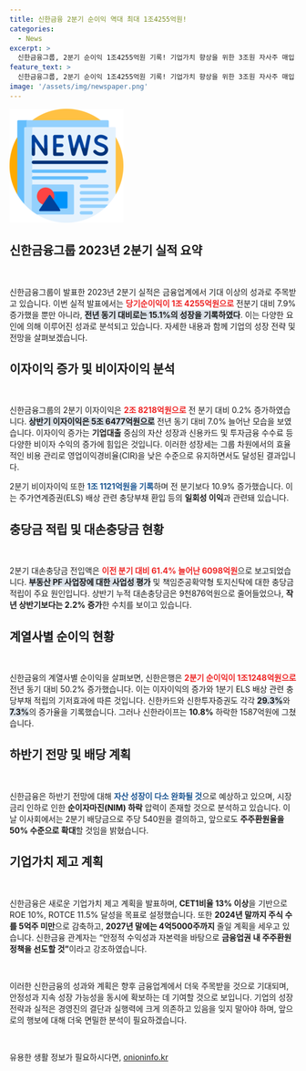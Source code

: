 ```yaml
---
title: 신한금융 2분기 순이익 역대 최대 1조4255억원!
categories:
  - News
excerpt: >
  신한금융그룹, 2분기 순이익 1조4255억원 기록! 기업가치 향상을 위한 3조원 자사주 매입 및 540원 배당 결의. 이자이익도 역대 최대 수치로, 주가 상승 기대감 고조!
feature_text: >
  신한금융그룹, 2분기 순이익 1조4255억원 기록! 기업가치 향상을 위한 3조원 자사주 매입 및 540원 배당 결의. 이자이익도 역대 최대 수치로, 주가 상승 기대감 고조!
image: '/assets/img/newspaper.png'
---
```


<p><img src="/assets/img/newspaper.png" alt="kimp 속보" /></p>

<h2 data-ke-size="size26">신한금융그룹 2023년 2분기 실적 요약</h2>

<p data-ke-size="size16">&nbsp;</p>

<p>신한금융그룹이 발표한 2023년 2분기 실적은 금융업계에서 기대 이상의 성과로 주목받고 있습니다. 이번 실적 발표에서는 <b><span style="color: #ee2323;">당기순이익이 1조 4255억원으로</span></b> 전분기 대비 7.9% 증가했을 뿐만 아니라, <b><span style="background-color: #21538527;">전년 동기 대비로는 15.1%의 성장을 기록하였다</span></b>. 이는 다양한 요인에 의해 이루어진 성과로 분석되고 있습니다. 자세한 내용과 함께 기업의 성장 전략 및 전망을 살펴보겠습니다.</p>

<h2 data-ke-size="size26">이자이익 증가 및 비이자이익 분석</h2>

<p data-ke-size="size16">&nbsp;</p>

<p>신한금융그룹의 2분기 이자이익은 <b><span style="color: #ee2323;">2조 8218억원으로</span></b> 전 분기 대비 0.2% 증가하였습니다. <b><span style="background-color: #21538527;">상반기 이자이익은 5조 6477억원으로</span></b> 전년 동기 대비 7.0% 늘어난 모습을 보였습니다. 이자이익 증가는 <b>기업대출</b> 중심의 자산 성장과 신용카드 및 투자금융 수수료 등 다양한 비이자 수익의 증가에 힘입은 것입니다. 이러한 성장세는 그룹 차원에서의 효율적인 비용 관리로 영업이익경비율(CIR)을 낮은 수준으로 유지하면서도 달성된 결과입니다. </p>

<p>2분기 비이자이익 또한 <b><span style="color: #1a5490;">1조 1121억원을 기록</span></b>하며 전 분기보다 10.9% 증가했습니다. 이는 주가연계증권(ELS) 배상 관련 충당부채 환입 등의 <b>일회성 이익</b>과 관련돼 있습니다.</p>

<h2 data-ke-size="size26">충당금 적립 및 대손충당금 현황</h2>

<p data-ke-size="size16">&nbsp;</p>

<p>2분기 대손충당금 전입액은 <b><span style="color: #ee2323;">이전 분기 대비 61.4% 늘어난 6098억원</span></b>으로 보고되었습니다. <b><span style="background-color: #21538527;">부동산 PF 사업장에 대한 사업성 평가</span></b> 및 책임준공확약형 토지신탁에 대한 충당금 적립이 주요 원인입니다. 상반기 누적 대손충당금은 9천876억원으로 줄어들었으나, <b>작년 상반기보다는 2.2% 증가</b>한 수치를 보이고 있습니다.</p>

<h2 data-ke-size="size26">계열사별 순이익 현황</h2>

<p data-ke-size="size16">&nbsp;</p>

<p>신한금융의 계열사별 순이익을 살펴보면, 신한은행은 <b><span style="color: #ee2323;">2분기 순이익이 1조1248억원으로</span></b> 전년 동기 대비 50.2% 증가했습니다. 이는 이자이익의 증가와 1분기 ELS 배상 관련 충당부채 적립의 기저효과에 따른 것입니다. 신한카드와 신한투자증권도 각각 <b><span style="background-color: #21538527;">29.3%</b></span>와 <b><span style="background-color: #21538527;">7.3%</span></b>의 증가율을 기록했습니다. 그러나 신한라이프는 <b>10.8%</b> 하락한 1587억원에 그쳤습니다.</p>

<h2 data-ke-size="size26">하반기 전망 및 배당 계획</h2>

<p data-ke-size="size16">&nbsp;</p>

<p>신한금융은 하반기 전망에 대해 <b><span style="color: #1a5490;">자산 성장이 다소 완화될 것</span></b>으로 예상하고 있으며, 시장 금리 인하로 인한 <b>순이자마진(NIM) 하락</b> 압력이 존재할 것으로 분석하고 있습니다. 이날 이사회에서는 2분기 배당금으로 주당 540원을 결의하고, 앞으로도 <b>주주환원율을 50% 수준으로 확대</b>할 것임을 밝혔습니다. </p>

<h2 data-ke-size="size26">기업가치 제고 계획</h2>

<p data-ke-size="size16">&nbsp;</p>

<p>신한금융은 새로운 기업가치 제고 계획을 발표하며, <b>CET1비율 13% 이상</b>을 기반으로 ROE 10%, ROTCE 11.5% 달성을 목표로 설정했습니다. 또한 <b>2024년 말까지 주식 수를 5억주 미만</b>으로 감축하고, <b>2027년 말에는 4억5000주까지</b> 줄일 계획을 세우고 있습니다. 신한금융 관계자는 “안정적 수익성과 자본력을 바탕으로 <b>금융업권 내 주주환원정책을 선도할 것”</b>이라고 강조하였습니다.</p>

<p data-ke-size="size16">&nbsp;</p>

<p>이러한 신한금융의 성과와 계획은 향후 금융업계에서 더욱 주목받을 것으로 기대되며, 안정성과 지속 성장 가능성을 동시에 확보하는 데 기여할 것으로 보입니다. 기업의 성장 전략과 실적은 경영진의 결단과 실행력에 크게 의존하고 있음을 잊지 말아야 하며, 앞으로의 행보에 대해 더욱 면밀한 분석이 필요하겠습니다. </p>

<p data-ke-size="size16">&nbsp;</p>
유용한 생활 정보가 필요하시다면, <a href="https://onioninfo.kr" rel="dofollow">onioninfo.kr</a>



